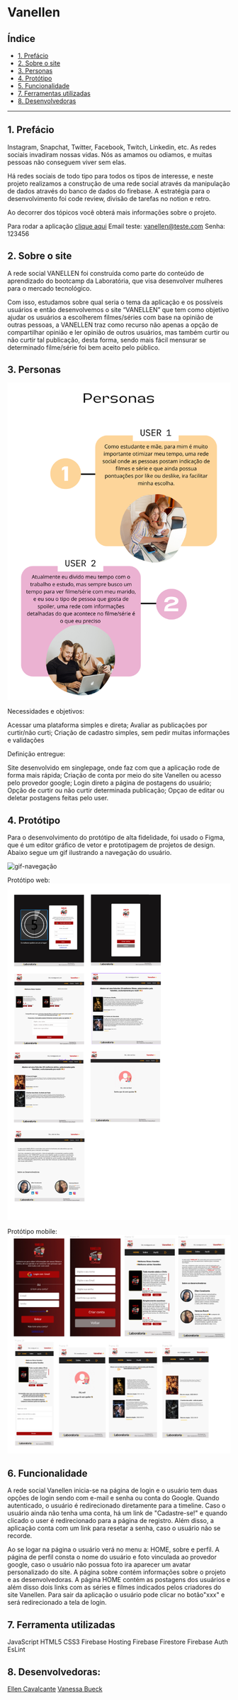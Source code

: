 # Vanellen

## Índice

* [1. Prefácio](#1-prefácio)
* [2. Sobre o site](#2-sobre-o-site)
* [3. Personas](#3-personas)
* [4. Protótipo](#4-protótipo)
* [5. Funcionalidade](#6-funcionalidade)
* [7. Ferramentas utilizadas](#7-ferramentas-utilizadas)
* [8. Desenvolvedoras](#8-desenvolvedoras)


***

## 1. Prefácio

Instagram, Snapchat, Twitter, Facebook, Twitch, Linkedin, etc. As redes sociais
invadiram nossas vidas. Nós as amamos ou odiamos, e muitas pessoas não conseguem
viver sem elas.

Há redes sociais de todo tipo para todos os tipos de interesse, e neste projeto realizamos a construção de uma rede social através da manipulação de dados através do banco de dados do firebase.
A estratégia para o desenvolvimento foi code review, divisão de tarefas no notion e retro.

Ao decorrer dos tópicos você obterá mais informações sobre o projeto.

Para rodar a aplicação [clique aqui](https://ellencavalcantebrito.github.io/SAP008-social-network/)
Email teste: vanellen@teste.com
Senha: 123456

## 2. Sobre o site

A rede social VANELLEN foi construída como parte do conteúdo de aprendizado do bootcamp da Laboratória, que visa desenvolver mulheres para o mercado tecnológico.

Com isso, estudamos sobre qual seria o tema da aplicação e os possíveis usuários e então desenvolvemos o site “VANELLEN” que tem como objetivo ajudar os usuários a escolherem filmes/séries com base na opinião de outras pessoas, a VANELLEN traz como recurso não apenas a opção de compartilhar opinião e ler opinião de outros usuários, mas também curtir ou não curtir tal publicação, desta forma, sendo mais fácil mensurar se determinado filme/série foi bem aceito pelo público.

## 3. Personas

<img src="https://github.com/EllenCavalcanteBrito/SAP008-social-network/blob/Feature-Ellen/src/img/Usu%C3%A1rios.png" alt="personas">

Necessidades e objetivos:

Acessar uma plataforma simples e direta;
Avaliar as publicações por curtir/não curti;
Criação de cadastro simples, sem pedir muitas informações e validações

Definição entregue:

Site desenvolvido em singlepage, onde faz com que a aplicação rode de forma mais rápida;
Criação de conta por meio do site Vanellen ou acesso pelo provedor google;
Login direto a página de postagens do usuário;
Opção de curtir ou não curtir determinada publicação;
Opçao de editar ou deletar postagens feitas pelo user.

## 4. Protótipo

Para o desenvolvimento do protótipo de alta fidelidade, foi usado o Figma, que é um editor gráfico de vetor e prototipagem de projetos de design.
Abaixo segue um gif ilustrando a navegação do usuário.

<img src="https://github.com/EllenCavalcanteBrito/SAP008-social-network/blob/feature-Vanessa/src/img/2022_10_06_005645.gif" alt="gif-navegação">

Protótipo web:
<img src="https://github.com/EllenCavalcanteBrito/SAP008-social-network/blob/feature-Vanessa/src/img/prototipo-web.jpg" alt="prototipo-web">

Protótipo mobile:
<img src="https://github.com/EllenCavalcanteBrito/SAP008-social-network/blob/feature-Vanessa/src/img/prototipo-mobile.jpg" alt="prototipo-mobile">


## 6. Funcionalidade

A rede social Vanellen inicia-se na página de login e o usuário tem duas opções de login sendo com e-mail e senha ou conta do Google. Quando autenticado, o usuário é redirecionado diretamente para a timeline. 
Caso o usuário ainda não tenha uma conta, há um link de "Cadastre-se!" e quando clicado o user é redirecionado para a página de registro.
Além disso, a aplicação conta com um link para resetar a senha, caso o usuário não se recorde.

Ao se logar na página o usuário verá no menu a: HOME, sobre e perfil.
A página de perfil consta o nome do usuário e foto vinculada ao provedor google, caso o usuário não possua foto ira aparecer um avatar personalizado do site.
A página sobre contém informações sobre o projeto e as desenvolvedoras.
A página HOME contém as postagens dos usuários e além disso dois links com as séries e filmes indicados pelos criadores do site Vanellen.
Para sair da aplicação o usuário pode clicar no botão"xxx" e será redirecionado a tela de login.

## 7. Ferramenta utilizadas

JavaScript
HTML5
CSS3
Firebase Hosting
Firebase Firestore
Firebase Auth
EsLint

## 8. Desenvolvedoras:

[Ellen Cavalcante](https://www.linkedin.com/in/ellencavalcantebrito/)
[Vanessa Bueck](https://www.linkedin.com/in/vanessa-bueck/)